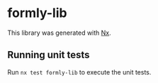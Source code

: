 # formly-lib

This library was generated with [Nx](https://nx.dev).

## Running unit tests

Run `nx test formly-lib` to execute the unit tests.
